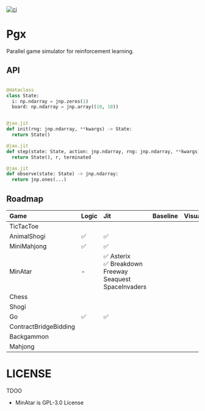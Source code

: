 [![ci](https://github.com/sotetsuk/pgx/actions/workflows/ci.yml/badge.svg)](https://github.com/sotetsuk/pgx/actions/workflows/ci.yml)

# Pgx

Parallel game simulator for reinforcement learning.

## API

```py

@dataclass
class State:
  i: np.ndarray = jnp.zeros(1)
  board: np.ndarray = jnp.array((10, 10))


@jax.jit
def init(rng: jnp.ndarray, **kwargs) -> State:
  return State()

@jax.jit
def step(state: State, action: jnp.ndarray, rng: jnp.ndarray, **kwargs) -> Tuple[State, float, bool]:
  return State(), r, terminated

@jax.jit
def observe(state: State) -> jnp.ndarray:
  return jnp.ones(...)

```

## Roadmap

|Game|Logic|Jit|Baseline|Visualization|
|:---|:---|:---|:---|:---|
|TicTacToe|||||
|AnimalShogi| :white_check_mark: | :white_check_mark: |||
|MiniMahjong| :white_check_mark: | :white_check_mark: |||
|MinAtar|-| :white_check_mark: Asterix<br> :white_check_mark: Breakdown<br>Freeway<br>Seaquest<br>SpaceInvaders|||
|Chess|||||
|Shogi|||||
|Go| :white_check_mark: | :white_check_mark: |||
|ContractBridgeBidding|||||
|Backgammon|||||
|Mahjong|||||

# LICENSE

TDOO

* MinAtar is GPL-3.0 License
